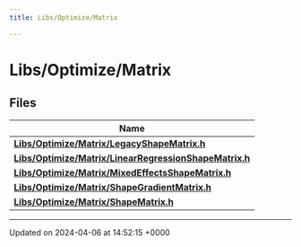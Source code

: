 ```yaml
---
title: Libs/Optimize/Matrix

---
```


# Libs/Optimize/Matrix



## Files

| Name           |
| -------------- |
| **[Libs/Optimize/Matrix/LegacyShapeMatrix.h](../Files/LegacyShapeMatrix_8h.md#file-legacyshapematrix.h)**  |
| **[Libs/Optimize/Matrix/LinearRegressionShapeMatrix.h](../Files/LinearRegressionShapeMatrix_8h.md#file-linearregressionshapematrix.h)**  |
| **[Libs/Optimize/Matrix/MixedEffectsShapeMatrix.h](../Files/MixedEffectsShapeMatrix_8h.md#file-mixedeffectsshapematrix.h)**  |
| **[Libs/Optimize/Matrix/ShapeGradientMatrix.h](../Files/ShapeGradientMatrix_8h.md#file-shapegradientmatrix.h)**  |
| **[Libs/Optimize/Matrix/ShapeMatrix.h](../Files/ShapeMatrix_8h.md#file-shapematrix.h)**  |






-------------------------------

Updated on 2024-04-06 at 14:52:15 +0000
